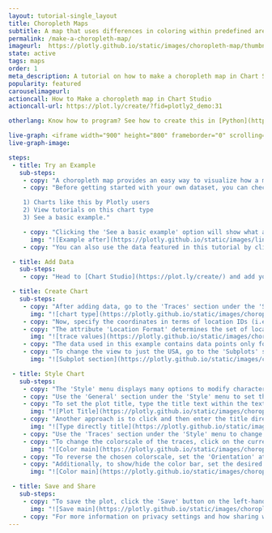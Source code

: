 ```yaml
---
layout: tutorial-single_layout
title: Choropleth Maps
subtitle: A map that uses differences in coloring within predefined areas to indicate the average values of a variable within those areas.
permalink: /make-a-choropleth-map/
imageurl:  https://plotly.github.io/static/images/choropleth-map/thumbnail.png
state: active
tags: maps
order: 1
meta_description: A tutorial on how to make a choropleth map in Chart Studio.
popularity: featured
carouselimageurl:
actioncall: How to Make a choropleth map in Chart Studio
actioncall-url: https://plot.ly/create/?fid=plotly2_demo:31

otherlang: Know how to program? See how to create this in [Python](https://plot.ly/python/choropleth-maps/) or [R](https://plot.ly/r/choropleth-maps/).

live-graph: <iframe width="900" height="800" frameborder="0" scrolling="no" src="https://plot.ly/~plotly2_demo/31.embed"></iframe>
live-graph-image:

steps:
 - title: Try an Example
   sub-steps:
    - copy: "A choropleth map provides an easy way to visualize how a measurement varies across a geographic area or it shows the level of variability within a region."
    - copy: "Before getting started with your own dataset, you can check out an example. First, select the 'Type' menu. Hovering the mouse over the chart type icon will display three options:

    1) Charts like this by Plotly users
    2) View tutorials on this chart type
    3) See a basic example."

    - copy: "Clicking the 'See a basic example' option will show what a sample chart looks like after adding data and editing with the style. You'll also see what labels and style attributes were selected for this specific chart, as well as the end result."
      img: "![Example after](https://plotly.github.io/static/images/line-graph-and-scatter-plot-with-excel/scatter-try-example.gif)"
    - copy: "You can also use the data featured in this tutorial by clicking on 'Open This Data in Chart Studio' on the left-hand side. It'll open in Chart Studio."

 - title: Add Data
   sub-steps:
    - copy: "Head to [Chart Studio](https://plot.ly/create/) and add your data. You have the option of typing directly in the grid, uploading your file, or entering a URL of an online dataset. Chart Studio accepts .xls, .xlsx, or .csv files. For more information on how to enter your data, see [this](https://help.plot.ly/add-data-to-the-plotly-grid/) tutorial."

 - title: Create Chart
   sub-steps:
    - copy: "After adding data, go to the 'Traces' section under the 'Structure' menu on the left-hand side. Choose the 'Type' of trace, then choose 'Choropleth' under 'Maps' chart type."
      img: "![chart type](https://plotly.github.io/static/images/choropleth-map/choropleth-map-chart-type.png)"
    - copy: "Now, specify the coordinates in terms of location IDs (i.e., abbrevations). Note that the coordinates correspond to the centroid of each given location."
    - copy: "The attribute 'Location Format' determines the set of locations used to match entries in 'Location' to regions of the map. Then, specify the color values from the dropdown menu next to the attribute 'Values'."
      img: "![trace values](https://plotly.github.io/static/images/choropleth-map/select-trace-values.png)"
    - copy: "The data used in this example contains data points only for the USA, hence the points are populated around the USA region. Note that, at the moment, the Chart Studio supports only country location IDs for the World map and is limited to the USA region for state location IDs."
    - copy: "To change the view to just the USA, go to the 'Subplots' section under the 'Structure' menu and select 'USA' from the dropdown next to the attribute 'Region' under the property 'Map Projection'. This simply changes the region to the USA as opposed to a global map. Below, the 'Projection' dropdown will automatically default to 'Albers USA' then."
      img: "![Subplot section](https://plotly.github.io/static/images/choropleth-map/select-map-region.png)"

 - title: Style Chart
   sub-steps:
    - copy: "The 'Style' menu displays many options to modify characteristics of the overall chart layout or the individual traces. To see more options about styling the chart visit the [style and layout](https://help.plot.ly/tutorials/#layout) section of the Chart Studio documentation."
    - copy: "Use the 'General' section under the 'Style' menu to set the plot title, and other layout properties."
    - copy: "To set the plot title, type the title text within the textbox provided under the 'Title' property."
      img: "![Plot Title](https://plotly.github.io/static/images/choropleth-map/choropleth-map-title.png)"
    - copy: "Another approach is to click and then enter the title directly on the plot interface. The same can be done for the color bar title."
      img: "![Type directly title](https://plotly.github.io/static/images/choropleth-map/choropleth-map-title-direct.png)"
    - copy: "Use the 'Traces' section under the 'Style' menu to change the properties of the trace."
    - copy: "To change the colorscale of the traces, click on the current colorscale next to the attribute 'Colorscale' in the same section. This will display a dropdown menu with the available colorscale types and their corresponding preset colorscales. Choose the desired colorscale."
      img: "![Color main](https://plotly.github.io/static/images/choropleth-map/choropleth-map-colorscale.png)"
    - copy: "To reverse the chosen colorscale, set the 'Orientation' attribute to 'Reversed', as seen below."
    - copy: "Additionally, to show/hide the color bar, set the desired option next to the attribute 'Color Bar'. Use the 'Color Bar' section under the 'Style' menu to change the size and positioning of the color bar or to set the color bar title."
      img: "![Color main](https://plotly.github.io/static/images/choropleth-map/choropleth-map-colorbar.png)"

 - title: Save and Share
   sub-steps:
    - copy: "To save the plot, click the 'Save' button on the left-hand side. A save modal will appear, as seen below, where you can specify the filenames and privacy settings for your plot and data grid."
      img: "![Save main](https://plotly.github.io/static/images/choropleth-map/choropleth-map-save-main.png)"
    - copy: "For more information on privacy settings and how sharing works, visit Chart Studio's [sharing tutorial](http://help.plot.ly/save-share-and-export-in-plotly/)."
---
```

